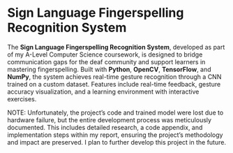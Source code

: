 # Sign Language Fingerspelling Recognition System
The **Sign Language Fingerspelling Recognition System**, developed as part of my A-Level Computer Science coursework, is designed to bridge communication gaps for the deaf community and support learners in mastering fingerspelling. Built with **Python**, **OpenCV**, **TensorFlow**, and **NumPy**, the system achieves real-time gesture recognition through a CNN trained on a custom dataset. Features include real-time feedback, gesture accuracy visualization, and a learning environment with interactive exercises.  

NOTE: Unfortunately, the project’s code and trained model were lost due to hardware failure, but the entire development process was meticulously documented. This includes detailed research, a code appendix, and implementation steps within my report, ensuring the project’s methodology and impact are preserved. I plan to further develop this project in the future.

